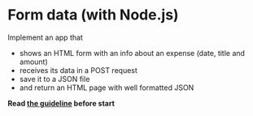 # Form data (with Node.js)

Implement an app that

- shows an HTML form with an info about an expense (date, title and amount)
- receives its data in a POST request
- save it to a JSON file
- and return an HTML page with well formatted JSON

**Read [the guideline](https://github.com/mate-academy/js_task-guideline/blob/master/README.md) before start**
